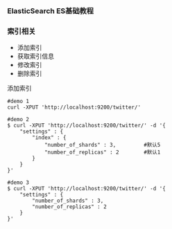 ### ElasticSearch ES基础教程

### 索引相关
- 添加索引
- 获取索引信息
- 修改索引
- 删除索引

添加索引
```
#demo 1
curl -XPUT 'http://localhost:9200/twitter/'
```

```
#demo 2
$ curl -XPUT 'http://localhost:9200/twitter/' -d '{
    "settings" : {
        "index" : {
            "number_of_shards" : 3,         #默认5
            "number_of_replicas" : 2        #默认1
        }
    }
}'
```

```
#demo 3
$ curl -XPUT 'http://localhost:9200/twitter/' -d '{
    "settings" : {
        "number_of_shards" : 3,
        "number_of_replicas" : 2
    }
}'
```